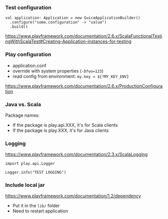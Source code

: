 ### Test configuration

```
val application: Application = new GuiceApplicationBuilder()
  .configure("some.configuration" -> "value")
  .build()
```

https://www.playframework.com/documentation/2.6.x/ScalaFunctionalTestingWithScalaTest#Creating-Application-instances-for-testing


### Play configuration

* application.conf
* override with system properties (`-Dfoo=123`)
* read config from environment: `my.key = ${?MY_KEY_ENV}`

https://www.playframework.com/documentation/2.6.x/ProductionConfiguration


### Java vs. Scala

Package names:

* If the package is play.api.XXX, it's for Scala clients
* If the package is play.XXX, it's for Java clients


### Logging

https://www.playframework.com/documentation/2.3.x/ScalaLogging

```
import play.api.Logger

Logger.info("TEST LOGGING")
```


### Include local jar

https://www.playframework.com/documentation/1.2/dependency

* Put it in the `lib/` folder
* Need to restart application